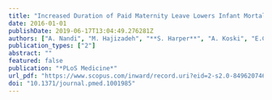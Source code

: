 ```yaml
---
title: "Increased Duration of Paid Maternity Leave Lowers Infant Mortality in Low- and Middle-Income Countries: A Quasi-Experimental Study"
date: 2016-01-01
publishDate: 2019-06-17T13:04:49.276281Z
authors: ["A. Nandi", "M. Hajizadeh", "**S. Harper**", "A. Koski", "E.C. Strumpf", "J. Heymann"]
publication_types: ["2"]
abstract: ""
featured: false
publication: "*PLoS Medicine*"
url_pdf: "https://www.scopus.com/inward/record.uri?eid=2-s2.0-84962074644&doi=10.1371%2fjournal.pmed.1001985&partnerID=40&md5=1f61b3661b196133cf056cac7c397497"
doi: "10.1371/journal.pmed.1001985"
---
```


